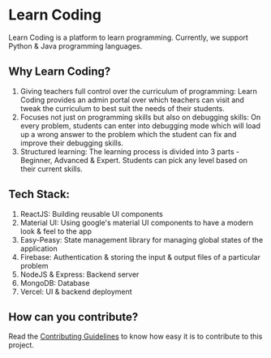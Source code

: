 # Learn Coding

Learn Coding is a platform to learn programming. Currently, we support Python & Java programming languages.

## Why Learn Coding?
1. Giving teachers full control over the curriculum of programming: Learn Coding provides an admin portal over which teachers can visit and tweak the curriculum to best suit the needs of their students.
2. Focuses not just on programming skills but also on debugging skills: On every problem, students can enter into debugging mode which will load up a wrong answer to the problem which the student can fix and improve their debugging skills.
3. Structured learning: The learning process is divided into 3 parts - Beginner, Advanced & Expert. Students can pick any level based on their current skills.

## Tech Stack:
1. ReactJS: Building reusable UI components
2. Material UI: Using google's material UI components to have a modern look & feel to the app
3. Easy-Peasy: State management library for managing global states of the application
4. Firebase: Authentication & storing the input & output files of a particular problem
5. NodeJS & Express: Backend server
6. MongoDB: Database
7. Vercel: UI & backend deployment

## How can you contribute?
Read the [Contributing Guidelines](https://github.com/ac030540/learn-coding/blob/main/CONTRIBUTING.md) to know how easy it is to contribute to this project.
